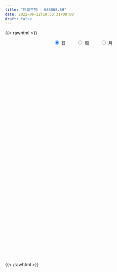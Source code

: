 ```yaml
---
title: "热景生物 - 688068.SH"
date: 2022-06-22T18:30:31+08:00
draft: false
---
```

{{< rawhtml >}}
    <div style="text-align: center">
        <label style="padding: 1rem;"><input style="margin-right: .5rem" type="radio" name="period" value="D" checked onclick="period_change(this)">日</label>
        <label style="padding: 1rem;"><input style="margin-right: .5rem" type="radio" name="period" value="W" onclick="period_change(this)">周</label>
        <label style="padding: 1rem;"><input style="margin-right: .5rem" type="radio" name="period" value="M" onclick="period_change(this)">月</label>
    </div>
    <div id="chart" style="height: 700px;"></div> 
    <script type="text/javascript">
        const D_v = [24726.05,23783.31,19456.91,28606.45,21301.52,21170.88,14209.92,14309.64,13099.91,14860.34,26662.98,60023.74,61135.84,56126.2,38655.53,24542.79,29285.33,26569.3,22869.34,33594.44,27728.23,23232.84,20417.2,19944.12,29470.41,32986.23,33284.87,31670.93,44728.5,43530.12,36631.69,25223.22,22549.21,18183.91,19507.68,17056.12,14266.44,16282.65,16486.68,12068.52,12005.74,14524.84,23217.99,19320.5,17847.96,22830.25,17911.6,12263.61,11665.28,7474.98,7811.83,12708.87,7141.87,6156.53,5199.72,6846.73,11125.78,8615.95,6398.5,15017.37,7776.96,25199.6,10967.62,7948.49,9961.58,5748.98,5325.96,7863.53,5771.82,7175.54,4682.73,7491.2,5176.08,6396.25,5007.25,4323.75,5436.41,8924.94,10308.38,5724.1,10446.74,15617.49,9753.59,8973.12,7772.76,6024.16,8103.8,7054.14,11933.54,8420.77,7863.33,8237.83,9197.72,6054.73,5583.1,5656.33,5688.35,6066.93,4467.07,7588.53,4563.69,5689.16,11335.02,5954.66,9677.9,4508.94,4417.2,5737.23,7061.84,5952.49,4544.41,3374.0,3800.44,4367.09,3328.58,3667.82,3602.88,4502.28,20905.35,6154.61,7486.22,4940.04,4791.78,4954.41,4158.84,4094.02,6229.19,5513.75,12418.14,8015.95,9410.7,6225.62,6857.95,3453.84,5413.75,5223.61,7339.71,5299.57,8828.2,32001.5,21601.62,10578.2,9579.85,16338.34,10490.88,6693.13,5642.53,15940.84,10420.74,15290.43,13338.84,6580.65,10005.88,24787.8,16366.9,15953.46,13999.86,20085.61,16660.11,7338.25,13807.43,28468.76,19370.41,14442.62,10038.73,7825.3,9627.76,5608.6,8293.49,9257.08,10380.56,4610.58,4585.74,5430.38,4801.03,6367.76,5700.42,8574.74,4612.62,4183.79,4200.55,3409.35,8436.64,4373.26,7032.61,13989.52,8711.08,13769.27,8280.13,6859.94,4078.57,6379.69,10630.8,6140.05,4661.05,5678.5,5676.92,7929.86,4930.69,28729.83,17878.57,6681.85,12965.77,7498.13,14930.82,13053.04,6537.99,12573.45,10906.53,17463.28,11642.4,35729.44,14361.76,92832.81,85643.29,47501.38,25529.68,105232.58,89801.34,59024.93,67916.52,83085.01,59628.43,63986.92,58606.37,65768.27,65772.51,47182.44,47772.2,48252.64,30960.66,47029.18,45470.04,52619.87,33368.65,51832.67,21675.04,25833.34,47075.46,47081.16,28070.68,36485.05,51317.52,77069.38,67354.52,33329.1,35373.2,25162.9,20642.03,15531.24,32399.12,22753.99,25722.4,34191.25,21829.92,18342.98,59046.1,39482.99,43921.78,40511.9,34239.52,38124.21,67234.81,58492.16,88088.06,50809.33,25908.64,37799.74,28011.7,45141.95,24970.57,26618.08,34263.81,28009.9,22898.94,18619.18,23318.71,32934.16,27716.13,27496.71,25247.35,23739.4,29916.4,42527.09,31388.0,71227.97,71958.69,67145.39,50309.65,36181.77,26751.08,15053.52,17954.18,18650.94,21907.43,19186.81,16131.57,15084.65,13395.51,16542.57,13469.76,13556.14,23527.42,21494.1,25922.21,18415.15,16201.31,25204.52,33866.63,21817.14,17792.0,14207.08,14771.04,14201.86,8452.35,12058.28,19023.89,17159.19,16345.1,18770.76,24298.57,13686.3,11940.32,9740.44,13306.38,9519.84,8696.1,17330.93,10372.09,11088.34,10162.96,11555.72,7672.22,11238.14,12459.16,42501.83,20439.33,37218.82,24919.07,18038.79,14283.62,20720.73,27613.09,21271.91,50421.79,34076.88,36641.75,22273.6,17691.29,18697.03,15010.82,20715.93,12912.96,14635.88,30288.67,15959.2,15074.26,13251.68,7970.81,16821.88,52093.8,37527.3,43010.19,33562.6,56447.55,44126.37,37255.36,16676.73,15969.35,18389.38,14742.71,12403.69,12395.3,10303.01,12116.39,24121.82,17542.47,12255.22,12856.98,30041.31,17329.0,11811.22,13866.59,15965.73,14198.64,15726.03,29659.58,39434.96,29797.46,19882.59,48771.58,46613.44,65214.19,86326.26,97602.71,87304.87,85758.06,91167.16,89873.63,88312.23,59552.54,73135.62,70536.21,39062.45,37266.1,31729.74,42805.13,34950.0,36112.41,26077.19,35548.78,29764.87,42334.83,34229.94,22619.8,63010.88,41447.48,59592.23,46287.32,53923.92,32148.97,41202.24,62041.74,78979.41,62077.46,62104.63,45254.64,40726.6,30637.5,41737.59,33993.43,61891.98,104412.27,105086.52,72633.5,66472.95,51240.47,43847.67,39567.22,39518.36,28601.7,40111.02,32902.85,29808.95,56916.84,53247.67,40913.22,27043.34,29763.61,24795.38,32732.95,24635.91,48819.78,53872.45,75263.32,67109.61,37423.7,36355.78,28790.38,30604.15,24461.31,27661.3,39343.85,38221.23,57407.25,56642.15,35234.67,33573.66,24691.12,22034.52,29103.71,20956.57,24546.95,22551.02,23662.67,14368.27,20255.17,27438.57,32561.33,38332.86,17968.2,24851.61,16499.76,14953.46,23281.72,14036.48,18000.21,25166.12,30534.27,19800.08,12919.33,40165.16,21107.27,17545.41,22541.29,19099.56,30150.63,27007.0,26606.34,31993.24]
const D_histogram = [0.0,0.0644558405,0.071335421,0.1788120676,0.3011796959,0.2521954948,0.190978104,0.0821091913,0.0190926027,-0.0355372552,0.0750257643,0.9047456295,1.3036502925,1.3173865495,1.0138700837,0.6521029281,0.5418904209,0.4809326728,0.3023365299,0.3745775748,0.4136883749,0.265029251,0.0454354298,-0.0566012845,-0.0092781124,0.1859990514,0.2782790048,0.4090206088,0.8790006775,1.5477318245,1.4287888934,0.9046414657,0.1257692808,-0.2827348523,-0.6980548391,-0.843480684,-1.0220708272,-1.1804000881,-1.474584128,-1.5696553409,-1.44010588,-1.128605072,-0.8533875528,-0.5495763468,-0.19912085,-0.1053814232,-0.1695623259,-0.3615207045,-0.5843901771,-0.6157842371,-0.7506686994,-0.9678023907,-1.0276179299,-0.9520810651,-0.8260447263,-0.7611489818,-0.8587720213,-0.9943860893,-1.0346702955,-0.7146196436,-0.5144424033,-0.9520197438,-1.1132807564,-1.1024864431,-1.0355110887,-0.8898010008,-0.762893145,-0.6207752639,-0.4981335743,-0.3591695552,-0.2566462479,-0.3151316825,-0.3329039716,-0.1588180689,0.0769791616,0.2272386136,0.2542249143,0.4221228357,0.6232673,0.6743791928,0.7452998381,0.9125644885,0.8517606488,0.7239206675,0.5412464069,0.4659244763,0.4652427068,0.5715842588,0.6685673457,0.6758575409,0.669041577,0.518199475,0.3252923722,0.1504905588,0.0411677329,0.0200044028,-0.0750264746,-0.2086507171,-0.2658103832,-0.2510196418,-0.227711078,-0.1404161546,-0.2967932953,-0.3940851943,-0.3309207048,-0.285252183,-0.1961341224,-0.1803720917,-0.0591173268,0.0033357507,0.0071444509,0.0511994227,0.099546727,0.1720737618,0.2089751107,0.2275180101,0.2490179958,0.2272807875,0.096101862,0.0050928311,-0.0278994798,-0.0476238235,-0.0655476551,-0.0244562464,0.0432301363,0.1137281451,0.155868353,0.1355504676,0.0334451982,-0.0367889705,-0.1164664954,-0.1121049852,-0.1284328769,-0.1316909364,-0.0643830014,-0.0628028178,0.0061308174,0.0121826174,0.0888808477,0.34922541,0.5347337124,0.5577317103,0.6148789516,0.7324291022,0.6981267571,0.6045911147,0.531699511,0.6096498855,0.640737663,0.7414710912,0.6689263747,0.6138588373,0.5674042202,0.5676951416,0.3592125855,0.3828968213,0.4032038115,0.2241284493,-0.0084980059,-0.175683194,-0.19632185,0.0193729578,0.089771695,-0.0171181423,-0.0737715661,-0.173019146,-0.3527172773,-0.4366846448,-0.5375776096,-0.6821319384,-0.7804640305,-0.8403386473,-0.8078753483,-0.6771917729,-0.5036545324,-0.3124829765,-0.1348841295,-0.0188291783,0.0207015424,0.0465249778,0.0189011938,0.0134277473,0.0903789259,0.1349802832,0.19367392,0.2621493216,0.3721356104,0.474722865,0.4692099164,0.3926087217,0.3415800651,0.3435759714,0.4117423006,0.4524152928,0.4529092268,0.4533267831,0.4379632922,0.4457009046,0.4499037873,0.5814716371,0.4764077688,0.414435271,0.3747557852,0.3279388652,0.1819904485,0.2236515168,0.2742715648,0.4146584202,0.52706195,0.6703537814,0.7633395548,1.1640719305,2.0748200303,3.4008212307,5.0872458016,7.1133659074,9.4858840617,9.4023467441,9.8779063081,9.4432798121,10.3801221778,10.4987911883,10.5224952959,11.4965742455,11.8652348282,10.2451672532,5.8996208033,3.5535302097,0.3866006735,-1.4723355422,-3.2453776685,-3.9133571825,-3.9079484245,-5.1374904999,-6.2167750733,-7.3812992288,-8.0529584961,-8.4846657043,-8.0539210659,-7.1627751689,-6.4659158458,-6.5361235459,-4.4309523988,-2.7632941883,-3.2621292023,-3.7763951045,-3.7880490031,-3.650929364,-3.7972287549,-3.686840097,-3.8928568763,-4.0388400429,-4.3932660669,-3.9716162415,-3.6483948405,-3.1415005372,-1.5286621206,-0.4919877844,0.6338565938,1.4341248677,1.3979857938,1.7131656767,3.3832182891,3.1964402971,2.3588840424,0.9662528877,-0.1074297402,-0.5296411998,-1.0058353921,-1.9934072475,-2.6242413193,-2.7543886321,-3.2315293682,-3.1445616716,-2.8998865705,-2.5766202547,-2.0556238443,-1.3024941406,-0.9560261654,-1.1816487033,-1.6638955694,-2.4291649238,-2.6063108008,-2.0052125243,-1.2961778505,0.1935995916,1.1330996106,2.1678978826,2.2370409102,1.6730613786,0.9562607967,0.4770997901,0.0732766447,-0.3669850932,-0.767241379,-1.2651965018,-1.5605510908,-1.9096290909,-1.8849076949,-1.4301665848,-1.3097695376,-1.0646636126,-0.3472108642,0.2631676371,0.2052218281,-0.1082263251,-0.5696074945,-1.3171201853,-0.9094790444,-0.6605591878,-0.8347343754,-0.8169787904,-0.6875660822,-0.7601436128,-0.7731835683,-0.8549507358,-0.6206481317,-0.4869247289,-0.6486953293,-0.9493409878,-1.063197928,-1.0286131471,-0.8685477134,-0.7689854768,-0.6718832405,-0.5167022994,-0.5675631032,-0.2215785925,-0.0561151156,-0.1016894262,-0.0727007576,0.1337711715,0.2240157985,0.0830076611,-0.0419419707,0.9053633777,1.1443307959,1.8776263914,2.1543449468,2.1503625159,1.8968267225,1.1429315485,0.9426040733,1.0069741366,-0.2547313842,-1.3012729785,-1.3976110186,-1.4070673188,-1.3309235263,-1.3948147382,-1.2074588017,-0.874800898,-0.5443727149,-0.1325055544,0.4501542662,0.749000187,0.9055525946,0.8867044916,0.9247262723,1.0989531601,1.8938301514,2.3941949546,3.0331046305,3.243004193,3.7514599373,3.9976638477,3.3637774833,2.7079897703,2.0871017878,1.3123009796,0.6031003778,0.1788651781,-0.0698166768,-0.2763180892,-0.3000605905,0.0594330078,0.0460084103,-0.1252503672,-0.2457745516,-0.0098090633,-0.0554224631,-0.0369667201,-0.2459947403,-0.3671923232,-0.3412717136,-0.1969178262,0.0796433086,0.4645951982,0.4450547091,0.3570674336,0.9147411805,1.5145700131,3.4588592796,5.6478188753,7.3238906099,9.3072040487,9.5531455341,11.6576691578,10.273209022,6.5347405448,3.8606087983,1.3372167037,-2.1686159476,-4.4160745502,-5.9485918747,-6.5651312121,-6.7440648916,-6.9232695786,-7.0576869145,-6.5920682225,-6.0086313062,-5.4639645461,-5.6833893277,-5.292158872,-4.6561784479,-2.8773721093,-1.8595413768,-0.1354744213,1.0202891628,0.552699405,0.302772772,-0.3765033787,0.1634312683,1.9545135875,2.7077297026,3.2134132674,3.2997336718,2.8565270743,2.4165963723,1.0205008407,0.1885178294,0.7622511361,2.2726770245,3.5825741095,4.3217233245,3.2339601303,1.9180571772,1.5371953115,1.2623594893,0.0884604795,-0.4440052765,-0.5327448503,-1.3834708509,-1.6480683013,-1.2353799146,-0.6684416084,-0.7956398527,-0.7718782154,-0.7072292208,-1.2301031308,-2.2862934983,-2.6582749857,-1.5847606526,-0.7753482417,1.078692851,0.4947880737,0.1704842254,-0.5029050709,-1.5181921206,-2.0114326469,-2.7564822704,-3.2521754906,-2.6832393537,-1.8070421766,-3.5146597158,-5.2630275318,-6.1572662053,-6.2503874547,-6.1630426806,-5.786553133,-5.2347425456,-4.5842963228,-4.0775564638,-3.3597093918,-2.9696487352,-2.5051561937,-2.0611523223,-1.3269269602,-0.3020334418,0.3191295365,0.5843910296,1.0631720355,1.3189621145,1.3049752389,1.2249554526,1.140688257,1.1825735848,1.5858173351,2.0242363391,2.0384623433,1.9065031957,2.299416163,2.5059893404,2.5377463022,2.5858619745,-0.3368118164,-2.2176367035,-3.1745982112,-3.7197371726,-3.7118752598]
const D_fast = [0.0,0.0805698006,0.1052832363,0.2574628998,0.4551254522,0.4691901248,0.45571726,0.367375645,0.3091322071,0.2456180355,0.3749374961,1.4308437686,2.1556610047,2.4987438991,2.4486949542,2.2499535307,2.2752136287,2.3344890488,2.2314770383,2.397362477,2.5398953708,2.4574935597,2.2492585959,2.1330715605,2.1780752044,2.4198521311,2.5817018357,2.8146985919,3.50442883,4.5600929331,4.7983472254,4.5003601641,3.7529302994,3.2737424533,2.6839087567,2.3276127408,1.8935048908,1.4400756079,0.777245536,0.2897604878,0.0592834787,0.0886330188,0.1505036497,0.3169207691,0.6175960533,0.6849901243,0.5784186401,0.2960800854,-0.0728869314,-0.2582270508,-0.5807786879,-1.0398629769,-1.3565829985,-1.5190664,-1.5995412428,-1.7249327437,-2.0372487886,-2.4214593789,-2.720411159,-2.5790154179,-2.5074487784,-3.1830310549,-3.6226122566,-3.8874395541,-4.0793419718,-4.1560821342,-4.2198975647,-4.2329734995,-4.2348652035,-4.1856935732,-4.1473318278,-4.2846001831,-4.3855984651,-4.2512170796,-3.9961750587,-3.7891059534,-3.698563424,-3.4251347937,-3.0681735045,-2.8484668134,-2.5912212086,-2.195815436,-2.0436791136,-1.990538928,-2.0379015868,-1.9967423983,-1.8811134911,-1.6318758745,-1.3677509511,-1.1914963708,-1.0310519403,-1.0523441736,-1.1639281834,-1.3011073571,-1.4001382498,-1.4163004791,-1.5300879752,-1.715874897,-1.8394871588,-1.8874513279,-1.9210705336,-1.8688796488,-2.0994551134,-2.2952683109,-2.3148339977,-2.3404785216,-2.3003939916,-2.3297249839,-2.2232495507,-2.1599625355,-2.1543677226,-2.0975128951,-2.024278909,-1.9087334337,-1.8195883071,-1.7441659053,-1.6604114206,-1.6253284321,-1.732481892,-1.8222177151,-1.862184896,-1.8938151956,-1.9281259409,-1.8931485939,-1.8146546771,-1.715724632,-1.6346173359,-1.6210476043,-1.7147915742,-1.7942229856,-1.9030171343,-1.9266818703,-1.9751179813,-2.0112987749,-1.9600865902,-1.9742071111,-1.9037407715,-1.8946433172,-1.795724875,-1.4480739602,-1.1288822296,-0.9664513042,-0.755584325,-0.4549268989,-0.3146975547,-0.2570854184,-0.1970521444,0.0333107015,0.2245828948,0.5106840958,0.605370973,0.7037681449,0.7991645828,0.9413792896,0.8226998799,0.942108321,1.0632162641,0.9401730142,0.7054220576,0.4943160709,0.4245969524,0.6451349997,0.7379766607,0.6268072878,0.5517109724,0.409208606,0.1413311554,-0.0518073733,-0.2870947405,-0.6021820539,-0.8956301536,-1.1655894322,-1.3350949704,-1.3737093382,-1.3260857308,-1.2130349189,-1.0691571043,-0.9578094478,-0.9131033414,-0.8756486616,-0.8985471471,-0.9006636568,-0.8011177467,-0.7227713186,-0.6156592018,-0.4816464697,-0.2786262784,-0.0573583076,0.0544312229,0.0759822086,0.1103485683,0.1982384675,0.3693403719,0.5231171873,0.636838428,0.75058768,0.8447150122,0.9638778507,1.0805566803,1.3574924393,1.3715305133,1.4131668332,1.4671762937,1.5023440899,1.4018932854,1.499467233,1.6186551722,1.8627066325,2.1068756498,2.4177559266,2.7015765888,3.393326947,4.8227800545,6.9989865625,9.9572225838,13.7616841665,18.5056733362,20.7727227047,23.7177588457,25.6439523027,29.1758252128,31.9191920204,34.573519952,38.421742463,41.7567117527,42.697935991,39.827294742,38.3695867008,35.2993073329,33.0722872317,30.4879006883,28.8415818786,27.8700035306,25.3560888302,22.7226104885,19.7127615257,17.0278626344,14.4749890001,12.892253372,11.9927054769,11.0730858385,9.3688472519,10.3662802993,11.3431149628,10.0287476482,8.5703829699,7.6117168205,6.8361041186,5.7404975389,4.9291761726,3.7499451742,2.5942519968,1.1415094562,0.5702552212,-0.018622088,-0.297102919,0.9335699675,1.8472473576,3.1315558842,4.290355375,4.6037127496,5.3471840516,7.8630412364,8.4753733186,8.2275380746,7.0764701418,5.9759300789,5.4213083193,4.6936552789,3.2077316116,1.9208372101,1.1020927392,-0.182930339,-0.8821030602,-1.3623996018,-1.6832883497,-1.6761979004,-1.2486917318,-1.1412302979,-1.6622650116,-2.56048577,-3.9330463555,-4.7617699326,-4.6619747873,-4.2769845761,-2.738807236,-1.5160323144,0.0607404283,0.6891436834,0.5434294965,0.0656941137,-0.2941919454,-0.6796959296,-1.2117039408,-1.8037705714,-2.6180248196,-3.3035171814,-4.1300024542,-4.5765079818,-4.4793085179,-4.6863538552,-4.7074138332,-4.0767638009,-3.4005933904,-3.4072337423,-3.7477384768,-4.3515215198,-5.428314257,-5.2480428772,-5.1642628175,-5.547121599,-5.7336107116,-5.7760895239,-6.0387029578,-6.2450388053,-6.5405436567,-6.4614030855,-6.449410865,-6.7733552977,-7.3113362031,-7.6909926253,-7.9135611313,-7.9706326259,-8.0633167584,-8.1341853323,-8.1081799661,-8.3009315457,-8.010341683,-7.8589069851,-7.9299036522,-7.9190901731,-7.679175451,-7.5329268744,-7.6531830965,-7.788618221,-6.6149720282,-6.089921911,-4.8872197177,-4.0719149256,-3.5383067275,-3.3176358403,-3.7857981271,-3.750474584,-3.4343609866,-4.7597493534,-6.1316091924,-6.5773499871,-6.938573117,-7.195160206,-7.6077551025,-7.7222638664,-7.6083061872,-7.4139711828,-7.0352304109,-6.3400320237,-5.8539360563,-5.4709954999,-5.26816748,-4.9989641313,-4.5499989534,-3.2816644243,-2.1827508824,-0.785565049,0.2350855619,1.6814062905,2.9270261628,3.1340841692,3.1552938988,3.0561813633,2.6094558,2.0510302926,1.6715113874,1.4053753633,1.1297944286,1.0310367797,1.4053886299,1.403466135,1.2008947657,1.0189269434,1.2524401659,1.1929711503,1.2021852133,0.931658508,0.7186628443,0.6592655255,0.7543899563,1.0508619183,1.5519626074,1.6436857957,1.6449653785,2.4313244206,3.4097957565,6.2187998429,9.8197141574,13.3267585445,17.6368729954,20.2711008644,25.2900417776,26.4738838972,24.3691005563,22.6601210093,20.4710330906,16.4230464524,13.0715692122,10.0519039191,7.7940817786,5.9291318762,4.0191097946,2.1202707301,0.9378723664,0.0191514562,-0.8021729202,-2.4424450337,-3.374254296,-3.902318484,-2.8428551727,-2.2899097844,-0.5997114342,0.8111244406,0.481709534,0.307476094,-0.4659259013,0.1148665627,2.3945772788,3.8247258196,5.1337627012,6.0450165235,6.3159416946,6.4801600857,5.3391897643,4.5543362104,5.318632301,7.3972274456,9.602768058,11.4223481041,11.1430749425,10.3066862837,10.3101232459,10.350877296,9.199093406,8.5556263309,8.3337005446,7.1371068312,6.4604923055,6.5643357135,6.9641636176,6.6380554101,6.4688474936,6.356689183,5.5262894903,3.8985257482,2.8619755144,3.5392996844,4.1548750348,6.2785893403,5.8183815815,5.5366987894,4.7375832254,3.3427481456,2.3466494575,0.9124792665,-0.3962578264,-0.498131528,-0.0736948949,-2.6599773631,-5.724102062,-8.1576572869,-9.8133754,-11.266791296,-12.3369400317,-13.0938150807,-13.5894429386,-14.1020921956,-14.2241724716,-14.5765239987,-14.7383205057,-14.8096047148,-14.4071110927,-13.4577259347,-12.7567805724,-12.3454213219,-11.6008473072,-11.0153166995,-10.7030597653,-10.4768406885,-10.2759358199,-9.9384070958,-9.1387090118,-8.194230923,-7.670389333,-7.3257226817,-6.3579556736,-5.5248851611,-4.8586916238,-4.1641104578,-7.1709872029,-9.6062212658,-11.3568323263,-12.8319055809,-13.7520124831]
const D_slow = [0.0,0.0161139601,0.0339478154,0.0786508323,0.1539457562,0.2169946299,0.2647391559,0.2852664538,0.2900396044,0.2811552906,0.2999117317,0.5260981391,0.8520107122,1.1813573496,1.4348248705,1.5978506026,1.7333232078,1.853556376,1.9291405085,2.0227849022,2.1262069959,2.1924643086,2.2038231661,2.189672845,2.1873533169,2.2338530797,2.3034228309,2.4056779831,2.6254281525,3.0123611086,3.369558332,3.5957186984,3.6271610186,3.5564773055,3.3819635958,3.1710934248,2.915575718,2.620475696,2.251829664,1.8594158287,1.4993893587,1.2172380907,1.0038912025,0.8664971158,0.8167169033,0.7903715475,0.747980966,0.6576007899,0.5115032456,0.3575571864,0.1698900115,-0.0720605862,-0.3289650686,-0.5669853349,-0.7734965165,-0.9637837619,-1.1784767673,-1.4270732896,-1.6857408635,-1.8643957744,-1.9930063752,-2.2310113111,-2.5093315002,-2.784953111,-3.0438308832,-3.2662811334,-3.4570044196,-3.6121982356,-3.7367316292,-3.826524018,-3.8906855799,-3.9694685006,-4.0526944935,-4.0923990107,-4.0731542203,-4.0163445669,-3.9527883383,-3.8472576294,-3.6914408044,-3.5228460062,-3.3365210467,-3.1083799246,-2.8954397624,-2.7144595955,-2.5791479938,-2.4626668747,-2.346356198,-2.2034601333,-2.0363182968,-1.8673539116,-1.7000935174,-1.5705436486,-1.4892205556,-1.4515979159,-1.4413059826,-1.4363048819,-1.4550615006,-1.5072241799,-1.5736767757,-1.6364316861,-1.6933594556,-1.7284634943,-1.8026618181,-1.9011831167,-1.9839132929,-2.0552263386,-2.1042598692,-2.1493528922,-2.1641322239,-2.1632982862,-2.1615121735,-2.1487123178,-2.123825636,-2.0808071956,-2.0285634179,-1.9716839154,-1.9094294164,-1.8526092196,-1.8285837541,-1.8273105463,-1.8342854162,-1.8461913721,-1.8625782859,-1.8686923475,-1.8578848134,-1.8294527771,-1.7904856889,-1.756598072,-1.7482367724,-1.757434015,-1.7865506389,-1.8145768852,-1.8466851044,-1.8796078385,-1.8957035888,-1.9114042933,-1.9098715889,-1.9068259346,-1.8846057227,-1.7972993702,-1.6636159421,-1.5241830145,-1.3704632766,-1.1873560011,-1.0128243118,-0.8616765331,-0.7287516554,-0.576339184,-0.4161547682,-0.2307869954,-0.0635554018,0.0899093076,0.2317603626,0.373684148,0.4634872944,0.5592114997,0.6600124526,0.7160445649,0.7139200634,0.6699992649,0.6209188024,0.6257620419,0.6482049656,0.6439254301,0.6254825385,0.582227752,0.4940484327,0.3848772715,0.2504828691,0.0799498845,-0.1151661231,-0.3252507849,-0.527219622,-0.6965175653,-0.8224311984,-0.9005519425,-0.9342729748,-0.9389802694,-0.9338048838,-0.9221736394,-0.9174483409,-0.9140914041,-0.8914966726,-0.8577516018,-0.8093331218,-0.7437957914,-0.6507618888,-0.5320811725,-0.4147786934,-0.316626513,-0.2312314968,-0.1453375039,-0.0424019287,0.0707018945,0.1839292012,0.2972608969,0.40675172,0.5181769461,0.630652893,0.7760208022,0.8951227444,0.9987315622,1.0924205085,1.1744052248,1.2199028369,1.2758157161,1.3443836073,1.4480482124,1.5798136999,1.7474021452,1.9382370339,2.2292550165,2.7479600241,3.5981653318,4.8699767822,6.6483182591,9.0197892745,11.3703759605,13.8398525376,16.2006724906,18.795703035,21.4204008321,24.0510246561,26.9251682175,29.8914769245,32.4527687378,33.9276739387,34.8160564911,34.9127066594,34.5446227739,33.7332783568,32.7549390612,31.777951955,30.4935793301,28.9393855617,27.0940607545,25.0808211305,22.9596547044,20.946174438,19.1554806457,17.5390016843,15.9049707978,14.7972326981,14.106409151,13.2908768505,12.3467780743,11.3997658236,10.4870334826,9.5377262939,8.6160162696,7.6428020505,6.6330920398,5.5347755231,4.5418714627,3.6297727526,2.8443976182,2.4622320881,2.339235142,2.4976992904,2.8562305074,3.2057269558,3.634018375,4.4798229473,5.2789330215,5.8686540321,6.1102172541,6.083359819,5.9509495191,5.699490671,5.2011388592,4.5450785293,3.8564813713,3.0485990293,2.2624586114,1.5374869687,0.8933319051,0.379425944,0.0538024088,-0.1852041325,-0.4806163083,-0.8965902007,-1.5038814316,-2.1554591318,-2.6567622629,-2.9808067256,-2.9324068276,-2.649131925,-2.1071574543,-1.5478972268,-1.1296318821,-0.890566683,-0.7712917355,-0.7529725743,-0.8447188476,-1.0365291924,-1.3528283178,-1.7429660905,-2.2203733632,-2.691600287,-3.0491419332,-3.3765843176,-3.6427502207,-3.7295529367,-3.6637610275,-3.6124555704,-3.6395121517,-3.7819140253,-4.1111940717,-4.3385638328,-4.5037036297,-4.7123872236,-4.9166319212,-5.0885234417,-5.2785593449,-5.471855237,-5.685592921,-5.8407549539,-5.9624861361,-6.1246599684,-6.3619952154,-6.6277946974,-6.8849479841,-7.1020849125,-7.2943312817,-7.4623020918,-7.5914776667,-7.7333684425,-7.7887630906,-7.8027918695,-7.828214226,-7.8463894154,-7.8129466226,-7.7569426729,-7.7361907577,-7.7466762503,-7.5203354059,-7.2342527069,-6.7648461091,-6.2262598724,-5.6886692434,-5.2144625628,-4.9287296756,-4.6930786573,-4.4413351232,-4.5050179692,-4.8303362138,-5.1797389685,-5.5315057982,-5.8642366797,-6.2129403643,-6.5148050647,-6.7335052892,-6.8695984679,-6.9027248565,-6.79018629,-6.6029362432,-6.3765480946,-6.1548719716,-5.9236904036,-5.6489521135,-5.1754945757,-4.5769458371,-3.8186696794,-3.0079186312,-2.0700536468,-1.0706376849,-0.2296933141,0.4473041285,0.9690795754,1.2971548204,1.4479299148,1.4926462093,1.4751920401,1.4061125178,1.3310973702,1.3459556221,1.3574577247,1.3261451329,1.264701495,1.2622492292,1.2483936134,1.2391519334,1.1776532483,1.0858551675,1.0005372391,0.9513077826,0.9712186097,1.0873674093,1.1986310865,1.2878979449,1.5165832401,1.8952257433,2.7599405633,4.1718952821,6.0028679346,8.3296689467,10.7179553303,13.6323726197,16.2006748752,17.8343600114,18.799512211,19.1338163869,18.5916624,17.4876437625,16.0004957938,14.3592129908,12.6731967679,10.9423793732,9.1779576446,7.529940589,6.0277827624,4.6617916259,3.240944294,1.917904576,0.753859964,0.0345169366,-0.4303684076,-0.4642370129,-0.2091647222,-0.0709898709,0.004703322,-0.0894225226,-0.0485647056,0.4400636913,1.116996117,1.9203494338,2.7452828518,3.4594146203,4.0635637134,4.3186889236,4.3658183809,4.5563811649,5.1245504211,6.0201939485,7.1006247796,7.9091148122,8.3886291065,8.7729279343,9.0885178067,9.1106329265,8.9996316074,8.8664453948,8.5205776821,8.1085606068,7.7997156281,7.632605226,7.4336952629,7.240725709,7.0639184038,6.7563926211,6.1848192465,5.5202505001,5.124060337,4.9302232765,5.1998964893,5.3235935077,5.3662145641,5.2404882963,4.8609402662,4.3580821045,3.6689615369,2.8559176642,2.1851078258,1.7333472816,0.8546823527,-0.4610745303,-2.0003910816,-3.5629879453,-5.1037486154,-6.5503868987,-7.8590725351,-9.0051466158,-10.0245357318,-10.8644630797,-11.6068752635,-12.2331643119,-12.7484523925,-13.0801841325,-13.155692493,-13.0759101089,-12.9298123515,-12.6640193426,-12.334278814,-12.0080350043,-11.7017961411,-11.4166240769,-11.1209806806,-10.7245263469,-10.2184672621,-9.7088516763,-9.2322258774,-8.6573718366,-8.0308745015,-7.396437926,-6.7499724323,-6.8341753864,-7.3885845623,-8.1822341151,-9.1121684083,-10.0401372232]
const D_data = [['2020-05-29', 54.0, 57.4, 53.22, 57.65],['2020-06-01', 58.6, 58.41, 56.8, 59.25],['2020-06-02', 58.01, 57.94, 56.57, 58.6],['2020-06-03', 58.0, 59.62, 57.67, 61.38],['2020-06-04', 59.57, 60.64, 58.4, 60.98],['2020-06-05', 60.25, 58.94, 58.7, 62.65],['2020-06-08', 58.64, 58.7, 57.8, 59.6],['2020-06-09', 58.11, 57.79, 56.66, 59.25],['2020-06-10', 57.44, 57.98, 56.68, 59.08],['2020-06-11', 57.94, 57.8, 56.18, 58.1],['2020-06-12', 56.8, 60.08, 56.4, 60.67],['2020-06-15', 70.05, 72.1, 66.0, 72.1],['2020-06-16', 71.0, 71.02, 66.79, 76.99],['2020-06-17', 72.8, 68.51, 68.08, 77.3],['2020-06-18', 68.0, 64.87, 63.32, 68.0],['2020-06-19', 63.4, 63.22, 62.68, 64.82],['2020-06-22', 63.7, 65.81, 63.68, 66.23],['2020-06-23', 64.91, 66.63, 64.15, 67.48],['2020-06-24', 65.73, 65.09, 63.88, 65.99],['2020-06-29', 66.11, 68.5, 66.02, 70.56],['2020-06-30', 67.69, 69.0, 66.89, 71.55],['2020-07-01', 68.58, 66.93, 65.56, 69.93],['2020-07-02', 66.93, 65.48, 65.22, 67.77],['2020-07-03', 66.0, 66.39, 64.2, 67.1],['2020-07-06', 67.7, 68.4, 64.51, 70.18],['2020-07-07', 68.17, 71.3, 67.3, 71.6],['2020-07-08', 71.77, 71.3, 70.33, 74.3],['2020-07-09', 71.0, 73.0, 69.91, 73.99],['2020-07-10', 74.45, 79.76, 73.99, 83.5],['2020-07-13', 82.6, 86.72, 80.0, 88.88],['2020-07-14', 85.5, 79.99, 77.06, 86.58],['2020-07-15', 79.18, 74.6, 74.0, 81.88],['2020-07-16', 74.49, 68.8, 67.5, 75.0],['2020-07-17', 68.5, 70.67, 67.15, 71.68],['2020-07-20', 71.0, 68.45, 66.02, 72.49],['2020-07-21', 67.99, 70.16, 67.56, 70.75],['2020-07-22', 69.9, 68.55, 68.2, 70.58],['2020-07-23', 67.99, 67.4, 64.5, 68.99],['2020-07-24', 66.0, 63.75, 63.68, 69.71],['2020-07-27', 64.3, 64.26, 63.0, 66.48],['2020-07-28', 64.26, 66.2, 63.25, 66.57],['2020-07-29', 65.42, 68.84, 65.42, 69.26],['2020-07-30', 68.89, 69.34, 67.98, 73.84],['2020-07-31', 68.6, 70.84, 68.3, 71.8],['2020-08-03', 71.14, 73.02, 70.0, 74.23],['2020-08-04', 73.42, 71.0, 70.4, 76.1],['2020-08-05', 69.33, 69.1, 65.75, 70.0],['2020-08-06', 69.3, 66.69, 66.52, 69.69],['2020-08-07', 66.35, 64.88, 63.42, 67.46],['2020-08-10', 64.83, 66.17, 63.5, 66.5],['2020-08-11', 66.17, 63.91, 63.52, 67.18],['2020-08-12', 63.69, 61.24, 59.35, 64.34],['2020-08-13', 62.18, 61.63, 60.9, 62.18],['2020-08-14', 61.96, 62.51, 61.03, 62.78],['2020-08-17', 62.66, 62.88, 61.72, 63.36],['2020-08-18', 63.07, 61.87, 61.66, 63.84],['2020-08-19', 61.87, 58.94, 58.58, 62.26],['2020-08-20', 59.35, 56.9, 56.7, 59.36],['2020-08-21', 56.84, 56.58, 55.73, 57.63],['2020-08-24', 56.62, 60.9, 54.03, 61.05],['2020-08-25', 60.2, 60.04, 59.31, 61.69],['2020-08-26', 56.0, 50.51, 50.2, 56.0],['2020-08-27', 50.8, 51.18, 49.73, 51.97],['2020-08-28', 51.51, 51.66, 50.12, 51.98],['2020-08-31', 51.2, 51.3, 50.0, 52.88],['2020-09-01', 51.61, 51.64, 50.32, 52.21],['2020-09-02', 52.21, 51.0, 50.7, 52.21],['2020-09-03', 51.51, 50.86, 49.77, 51.51],['2020-09-04', 50.36, 50.36, 49.32, 50.79],['2020-09-07', 50.69, 50.39, 49.94, 51.7],['2020-09-08', 51.39, 49.79, 49.2, 51.39],['2020-09-09', 49.85, 47.1, 47.1, 49.95],['2020-09-10', 47.12, 46.57, 46.04, 48.4],['2020-09-11', 46.43, 48.62, 45.8, 48.62],['2020-09-14', 48.99, 49.89, 48.51, 50.49],['2020-09-15', 50.01, 49.41, 48.5, 50.29],['2020-09-16', 49.2, 47.97, 47.74, 49.45],['2020-09-17', 47.98, 49.98, 47.69, 50.56],['2020-09-18', 49.91, 51.28, 49.75, 52.44],['2020-09-21', 51.1, 50.09, 49.55, 51.1],['2020-09-22', 49.5, 50.75, 49.31, 52.38],['2020-09-23', 50.75, 52.81, 49.9, 54.37],['2020-09-24', 52.04, 50.52, 50.2, 52.06],['2020-09-25', 51.15, 49.4, 49.3, 51.98],['2020-09-28', 50.2, 48.0, 48.0, 50.4],['2020-09-29', 48.24, 48.69, 48.24, 49.41],['2020-09-30', 48.69, 49.45, 48.68, 50.38],['2020-10-09', 50.12, 51.17, 50.0, 51.93],['2020-10-12', 50.31, 51.8, 50.0, 51.8],['2020-10-13', 51.67, 51.22, 51.01, 52.31],['2020-10-14', 51.3, 51.33, 50.9, 52.0],['2020-10-15', 51.38, 49.34, 49.16, 51.38],['2020-10-16', 49.69, 48.0, 47.86, 49.69],['2020-10-19', 48.02, 47.21, 46.86, 48.43],['2020-10-20', 48.0, 47.13, 46.27, 48.0],['2020-10-21', 47.39, 47.7, 46.83, 48.31],['2020-10-22', 47.66, 46.23, 46.1, 47.66],['2020-10-23', 46.41, 44.8, 44.68, 46.42],['2020-10-26', 45.2, 44.83, 44.46, 45.2],['2020-10-27', 44.45, 45.18, 44.2, 45.28],['2020-10-28', 45.0, 44.96, 44.32, 45.43],['2020-10-29', 44.88, 45.67, 44.14, 45.9],['2020-10-30', 44.99, 42.0, 41.8, 45.21],['2020-11-02', 41.68, 41.51, 40.8, 42.48],['2020-11-03', 42.13, 42.86, 41.65, 43.87],['2020-11-04', 42.91, 42.4, 42.02, 43.15],['2020-11-05', 43.49, 42.82, 42.33, 43.49],['2020-11-06', 42.82, 41.73, 41.31, 42.9],['2020-11-09', 41.69, 43.02, 41.69, 43.39],['2020-11-10', 42.66, 42.45, 42.33, 43.73],['2020-11-11', 42.45, 41.59, 41.38, 42.45],['2020-11-12', 41.85, 41.94, 41.61, 42.19],['2020-11-13', 41.9, 42.0, 41.5, 42.11],['2020-11-16', 42.05, 42.44, 42.05, 42.72],['2020-11-17', 42.41, 42.15, 41.5, 42.41],['2020-11-18', 42.0, 41.96, 41.76, 42.23],['2020-11-19', 41.85, 42.02, 41.57, 42.3],['2020-11-20', 42.26, 41.4, 41.19, 42.37],['2020-11-23', 41.65, 39.48, 39.2, 41.75],['2020-11-24', 39.48, 39.16, 39.03, 39.56],['2020-11-25', 39.26, 39.28, 38.66, 39.79],['2020-11-26', 39.1, 39.01, 38.87, 39.67],['2020-11-27', 38.81, 38.62, 38.36, 39.27],['2020-11-30', 38.81, 39.12, 38.33, 39.47],['2020-12-01', 39.24, 39.49, 38.89, 39.6],['2020-12-02', 39.49, 39.7, 39.3, 39.85],['2020-12-03', 39.7, 39.5, 39.31, 39.98],['2020-12-04', 39.3, 38.64, 38.6, 39.7],['2020-12-07', 38.7, 37.1, 36.97, 38.71],['2020-12-08', 37.1, 36.78, 36.54, 37.44],['2020-12-09', 36.88, 35.94, 35.6, 36.96],['2020-12-10', 35.98, 36.44, 35.61, 37.0],['2020-12-11', 36.51, 35.79, 35.05, 36.51],['2020-12-14', 35.57, 35.53, 34.97, 36.05],['2020-12-15', 35.22, 36.24, 35.22, 36.8],['2020-12-16', 36.3, 35.28, 35.0, 36.36],['2020-12-17', 35.3, 36.02, 34.72, 36.09],['2020-12-18', 35.67, 35.17, 35.16, 36.02],['2020-12-21', 35.1, 36.05, 34.89, 36.25],['2020-12-22', 36.19, 39.18, 35.9, 39.5],['2020-12-23', 38.63, 39.56, 37.8, 40.72],['2020-12-24', 40.21, 38.3, 38.01, 40.28],['2020-12-25', 38.63, 39.21, 38.11, 39.85],['2020-12-28', 39.0, 40.8, 38.61, 41.72],['2020-12-29', 40.2, 39.54, 39.5, 40.89],['2020-12-30', 39.0, 38.84, 38.6, 39.7],['2020-12-31', 39.0, 38.99, 38.4, 39.5],['2021-01-04', 38.94, 41.26, 38.32, 42.0],['2021-01-05', 41.76, 41.4, 40.23, 42.5],['2021-01-06', 41.78, 43.14, 40.53, 43.29],['2021-01-07', 43.48, 41.59, 40.57, 43.48],['2021-01-08', 41.31, 41.98, 41.31, 42.58],['2021-01-11', 42.49, 42.31, 41.99, 43.65],['2021-01-12', 47.3, 43.27, 42.0, 47.3],['2021-01-13', 43.04, 40.52, 40.09, 43.47],['2021-01-14', 40.98, 43.3, 40.0, 43.38],['2021-01-15', 42.83, 43.78, 42.7, 44.73],['2021-01-18', 43.3, 41.2, 40.68, 43.3],['2021-01-19', 40.88, 39.6, 39.5, 41.06],['2021-01-20', 39.8, 39.36, 39.18, 40.45],['2021-01-21', 40.56, 40.63, 40.18, 41.47],['2021-01-22', 40.06, 44.14, 39.89, 44.98],['2021-01-25', 43.9, 43.23, 42.99, 44.7],['2021-01-26', 43.11, 41.03, 40.74, 43.38],['2021-01-27', 41.9, 41.27, 41.03, 42.8],['2021-01-28', 41.0, 40.3, 40.13, 41.24],['2021-01-29', 40.7, 38.4, 37.72, 41.02],['2021-02-01', 38.11, 38.63, 38.11, 38.85],['2021-02-02', 38.37, 37.57, 37.1, 38.93],['2021-02-03', 37.57, 35.89, 35.81, 37.58],['2021-02-04', 35.96, 35.22, 34.3, 35.98],['2021-02-05', 35.22, 34.59, 34.58, 35.9],['2021-02-08', 34.95, 34.95, 34.3, 35.29],['2021-02-09', 34.68, 35.94, 34.68, 36.45],['2021-02-10', 35.03, 36.72, 35.03, 36.84],['2021-02-18', 36.8, 37.48, 36.73, 37.65],['2021-02-19', 37.73, 38.0, 36.9, 38.19],['2021-02-22', 37.9, 37.83, 37.71, 38.67],['2021-02-23', 37.6, 37.16, 36.91, 37.92],['2021-02-24', 37.01, 37.06, 36.7, 37.62],['2021-02-25', 37.06, 36.28, 36.25, 37.12],['2021-02-26', 36.01, 36.35, 35.75, 36.91],['2021-03-01', 37.51, 37.49, 36.76, 38.41],['2021-03-02', 37.71, 37.38, 37.25, 37.79],['2021-03-03', 37.13, 37.85, 37.13, 38.16],['2021-03-04', 38.0, 38.39, 37.86, 39.69],['2021-03-05', 38.12, 39.55, 38.0, 39.65],['2021-03-08', 39.98, 40.29, 39.98, 41.46],['2021-03-09', 41.39, 39.51, 39.0, 41.45],['2021-03-10', 39.95, 38.69, 38.36, 40.0],['2021-03-11', 38.66, 38.92, 38.08, 39.08],['2021-03-12', 38.82, 39.7, 38.82, 40.27],['2021-03-15', 40.01, 41.01, 39.75, 41.73],['2021-03-16', 41.6, 41.31, 40.7, 41.85],['2021-03-17', 41.88, 41.3, 40.89, 41.88],['2021-03-18', 41.34, 41.7, 41.03, 42.23],['2021-03-19', 41.63, 41.87, 41.35, 42.07],['2021-03-22', 41.99, 42.56, 41.59, 43.19],['2021-03-23', 42.65, 42.99, 42.34, 43.5],['2021-03-24', 42.99, 45.47, 42.78, 47.0],['2021-03-25', 46.1, 43.12, 43.11, 46.33],['2021-03-26', 43.02, 43.7, 42.67, 44.18],['2021-03-29', 43.92, 44.17, 43.73, 45.42],['2021-03-30', 43.81, 44.29, 43.22, 44.48],['2021-03-31', 44.72, 42.9, 42.45, 45.8],['2021-04-01', 43.76, 45.31, 43.02, 45.42],['2021-04-02', 45.34, 46.06, 44.57, 46.28],['2021-04-06', 46.32, 48.18, 46.15, 48.18],['2021-04-07', 48.18, 49.11, 47.31, 49.25],['2021-04-08', 49.97, 50.91, 48.77, 51.12],['2021-04-09', 51.02, 51.76, 50.5, 51.97],['2021-04-12', 52.5, 58.03, 52.09, 59.18],['2021-04-13', 69.64, 69.64, 69.64, 69.64],['2021-04-14', 83.56, 83.57, 76.88, 83.57],['2021-04-15', 85.3, 100.28, 85.3, 100.28],['2021-04-16', 105.0, 120.34, 102.13, 120.34],['2021-04-19', 133.0, 144.41, 132.0, 144.41],['2021-04-20', 166.0, 128.88, 127.01, 168.75],['2021-04-21', 132.3, 146.5, 125.3, 154.44],['2021-04-22', 142.13, 145.11, 135.03, 150.0],['2021-04-23', 147.0, 174.13, 147.0, 174.13],['2021-04-26', 173.9, 178.0, 168.0, 208.1],['2021-04-27', 183.0, 188.89, 173.6, 194.0],['2021-04-28', 190.0, 216.0, 185.1, 220.88],['2021-04-30', 200.9, 225.5, 200.01, 238.88],['2021-05-06', 227.2, 210.51, 188.22, 235.48],['2021-05-07', 211.5, 171.38, 171.0, 214.0],['2021-05-10', 178.0, 186.99, 173.5, 187.76],['2021-05-11', 183.0, 168.3, 162.36, 184.77],['2021-05-12', 165.0, 175.58, 160.11, 181.58],['2021-05-13', 169.44, 169.78, 167.11, 175.9],['2021-05-14', 176.0, 178.88, 176.0, 188.5],['2021-05-17', 180.0, 186.99, 179.0, 195.98],['2021-05-18', 188.0, 169.0, 163.04, 188.87],['2021-05-19', 167.99, 164.3, 161.01, 168.87],['2021-05-20', 161.0, 155.68, 149.49, 161.0],['2021-05-21', 153.0, 154.4, 152.0, 158.99],['2021-05-24', 156.6, 151.2, 146.8, 156.6],['2021-05-25', 152.0, 158.5, 151.51, 163.63],['2021-05-26', 162.0, 164.61, 153.5, 168.19],['2021-05-27', 163.12, 163.63, 161.04, 167.79],['2021-05-28', 163.63, 152.88, 152.66, 165.07],['2021-05-31', 158.0, 183.46, 157.47, 183.46],['2021-06-01', 199.07, 187.39, 181.22, 204.97],['2021-06-02', 184.9, 162.94, 159.0, 184.9],['2021-06-03', 156.5, 159.0, 152.68, 161.98],['2021-06-04', 159.03, 162.53, 154.0, 172.9],['2021-06-07', 168.71, 163.31, 161.01, 171.88],['2021-06-08', 162.58, 158.17, 156.0, 166.0],['2021-06-09', 159.28, 159.58, 156.02, 160.7],['2021-06-10', 158.88, 153.47, 149.01, 161.0],['2021-06-11', 152.02, 151.1, 148.48, 154.88],['2021-06-15', 150.5, 144.61, 143.0, 154.88],['2021-06-16', 143.65, 151.88, 141.98, 156.99],['2021-06-17', 149.0, 150.19, 147.61, 153.6],['2021-06-18', 150.0, 152.48, 149.5, 156.5],['2021-06-21', 151.07, 170.6, 151.07, 179.73],['2021-06-22', 171.63, 170.1, 160.2, 174.0],['2021-06-23', 171.99, 177.49, 171.21, 182.66],['2021-06-24', 174.43, 179.85, 170.1, 188.47],['2021-06-25', 172.55, 173.01, 172.51, 184.0],['2021-06-28', 172.01, 179.91, 172.01, 184.96],['2021-06-29', 180.0, 204.91, 177.33, 211.5],['2021-06-30', 196.0, 189.0, 184.0, 196.71],['2021-07-01', 188.0, 181.09, 175.6, 201.0],['2021-07-02', 175.0, 170.27, 168.0, 176.0],['2021-07-05', 170.5, 168.79, 165.15, 172.5],['2021-07-06', 170.88, 173.5, 167.1, 179.68],['2021-07-07', 174.0, 170.6, 167.2, 174.2],['2021-07-08', 169.93, 159.79, 157.01, 171.33],['2021-07-09', 157.97, 158.71, 156.07, 163.51],['2021-07-12', 161.8, 161.36, 157.1, 163.89],['2021-07-13', 160.09, 153.45, 152.0, 161.05],['2021-07-14', 153.51, 157.28, 153.51, 161.6],['2021-07-15', 156.0, 158.0, 152.0, 159.75],['2021-07-16', 159.69, 158.5, 156.6, 162.5],['2021-07-19', 159.9, 161.5, 157.08, 162.33],['2021-07-20', 165.3, 166.55, 165.3, 175.0],['2021-07-21', 164.1, 163.52, 161.0, 165.61],['2021-07-22', 163.55, 155.77, 154.22, 163.59],['2021-07-23', 155.08, 149.39, 147.06, 157.6],['2021-07-26', 151.0, 140.64, 138.39, 151.31],['2021-07-27', 139.83, 143.17, 135.0, 146.88],['2021-07-28', 141.28, 151.88, 134.0, 159.68],['2021-07-29', 150.1, 155.06, 150.1, 156.65],['2021-07-30', 158.99, 169.95, 152.3, 170.0],['2021-08-02', 185.0, 169.78, 168.11, 191.98],['2021-08-03', 165.0, 177.32, 164.01, 181.6],['2021-08-04', 175.0, 169.72, 164.47, 175.32],['2021-08-05', 168.4, 161.82, 161.38, 174.79],['2021-08-06', 164.0, 157.34, 154.48, 164.89],['2021-08-09', 157.36, 157.53, 153.6, 160.7],['2021-08-10', 157.47, 156.19, 154.0, 159.0],['2021-08-11', 157.98, 153.21, 152.0, 157.98],['2021-08-12', 150.0, 150.84, 145.5, 152.5],['2021-08-13', 149.92, 146.19, 145.58, 151.6],['2021-08-16', 147.0, 145.22, 143.2, 148.55],['2021-08-17', 144.69, 141.12, 140.51, 145.99],['2021-08-18', 143.23, 143.05, 141.68, 145.8],['2021-08-19', 142.92, 148.0, 142.11, 148.56],['2021-08-20', 148.0, 143.81, 142.5, 148.0],['2021-08-23', 143.0, 144.91, 141.22, 146.64],['2021-08-24', 145.8, 152.35, 144.1, 152.66],['2021-08-25', 153.0, 154.05, 152.65, 159.76],['2021-08-26', 157.0, 146.84, 146.0, 157.0],['2021-08-27', 145.01, 142.15, 141.77, 147.6],['2021-08-30', 142.63, 137.39, 137.0, 143.48],['2021-08-31', 136.72, 129.2, 127.79, 137.78],['2021-09-01', 129.42, 141.26, 127.48, 147.17],['2021-09-02', 140.09, 139.79, 139.01, 146.74],['2021-09-03', 139.0, 133.43, 133.35, 139.0],['2021-09-06', 134.8, 134.06, 130.84, 136.0],['2021-09-07', 134.11, 134.54, 133.56, 137.86],['2021-09-08', 134.0, 130.84, 130.1, 134.01],['2021-09-09', 131.32, 129.97, 129.78, 132.0],['2021-09-10', 129.3, 127.4, 127.29, 131.03],['2021-09-13', 130.0, 130.36, 130.0, 135.47],['2021-09-14', 130.39, 128.81, 127.5, 131.85],['2021-09-15', 128.28, 123.71, 123.4, 128.79],['2021-09-16', 123.6, 119.18, 118.18, 126.0],['2021-09-17', 120.3, 118.66, 112.36, 120.82],['2021-09-22', 116.49, 118.5, 115.37, 122.0],['2021-09-23', 118.01, 118.84, 117.9, 120.88],['2021-09-24', 120.0, 117.1, 117.0, 121.46],['2021-09-27', 116.0, 115.97, 113.5, 119.29],['2021-09-28', 115.98, 115.83, 113.18, 117.5],['2021-09-29', 116.0, 112.0, 112.0, 116.28],['2021-09-30', 114.0, 116.35, 113.27, 121.0],['2021-10-08', 115.68, 114.25, 113.45, 117.5],['2021-10-11', 114.25, 110.75, 110.48, 114.25],['2021-10-12', 110.86, 110.45, 109.33, 113.71],['2021-10-13', 110.16, 112.22, 107.36, 112.29],['2021-10-14', 112.22, 110.6, 109.2, 112.26],['2021-10-15', 109.31, 106.58, 106.1, 110.04],['2021-10-18', 105.77, 104.97, 103.15, 106.85],['2021-10-19', 105.11, 119.9, 104.7, 125.49],['2021-10-20', 119.0, 114.01, 113.65, 119.0],['2021-10-21', 114.01, 123.06, 112.12, 123.73],['2021-10-22', 125.01, 120.77, 119.01, 125.88],['2021-10-25', 123.42, 118.87, 116.08, 125.0],['2021-10-26', 116.54, 115.89, 115.31, 118.65],['2021-10-27', 115.89, 107.38, 106.15, 116.75],['2021-10-28', 108.0, 111.88, 107.73, 117.49],['2021-10-29', 111.08, 114.96, 106.71, 114.98],['2021-11-01', 93.0, 94.75, 93.0, 99.55],['2021-11-02', 93.01, 89.89, 89.73, 93.96],['2021-11-03', 91.0, 96.9, 91.0, 98.0],['2021-11-04', 95.11, 95.81, 94.61, 97.89],['2021-11-05', 96.55, 95.15, 94.99, 98.5],['2021-11-08', 93.99, 91.47, 90.5, 94.94],['2021-11-09', 92.22, 93.0, 91.05, 94.08],['2021-11-10', 93.26, 94.45, 90.71, 95.5],['2021-11-11', 94.5, 94.68, 93.6, 95.25],['2021-11-12', 94.6, 96.46, 94.6, 96.68],['2021-11-15', 97.4, 100.45, 97.0, 105.0],['2021-11-16', 100.86, 98.81, 98.08, 101.48],['2021-11-17', 98.8, 98.0, 96.6, 99.7],['2021-11-18', 98.27, 96.0, 95.85, 99.88],['2021-11-19', 96.72, 96.63, 95.1, 97.2],['2021-11-22', 97.4, 98.9, 96.98, 99.56],['2021-11-23', 99.5, 109.74, 97.21, 113.99],['2021-11-24', 108.27, 110.59, 107.5, 113.33],['2021-11-25', 113.15, 117.0, 110.06, 119.98],['2021-11-26', 116.8, 115.96, 112.3, 118.78],['2021-11-29', 129.0, 124.1, 122.51, 134.56],['2021-11-30', 124.05, 125.75, 121.1, 127.6],['2021-12-01', 123.88, 116.53, 116.5, 123.98],['2021-12-02', 117.92, 115.21, 115.11, 119.53],['2021-12-03', 114.0, 114.21, 112.6, 115.8],['2021-12-06', 113.0, 110.02, 110.0, 114.13],['2021-12-07', 110.12, 107.78, 106.5, 111.55],['2021-12-08', 108.0, 108.8, 107.61, 109.99],['2021-12-09', 108.75, 109.43, 108.01, 111.35],['2021-12-10', 109.96, 108.79, 108.36, 110.98],['2021-12-13', 109.4, 110.42, 109.0, 110.88],['2021-12-14', 112.4, 116.23, 111.3, 117.3],['2021-12-15', 117.2, 112.73, 111.87, 117.3],['2021-12-16', 111.0, 110.41, 110.23, 113.85],['2021-12-17', 109.94, 110.29, 108.78, 111.99],['2021-12-20', 111.0, 115.15, 111.0, 117.7],['2021-12-21', 115.87, 112.29, 111.38, 115.95],['2021-12-22', 112.35, 113.16, 111.6, 114.58],['2021-12-23', 112.87, 109.85, 109.1, 113.44],['2021-12-24', 109.36, 109.97, 106.9, 111.78],['2021-12-27', 110.0, 111.42, 110.0, 114.49],['2021-12-28', 112.97, 113.29, 110.0, 114.42],['2021-12-29', 112.5, 116.18, 111.7, 118.58],['2021-12-30', 121.0, 119.7, 117.37, 123.5],['2021-12-31', 119.0, 116.15, 113.91, 121.88],['2022-01-04', 116.21, 115.5, 115.41, 119.46],['2022-01-05', 115.9, 125.58, 112.68, 126.38],['2022-01-06', 126.0, 130.47, 125.0, 134.22],['2022-01-07', 142.0, 156.56, 142.0, 156.56],['2022-01-10', 170.0, 175.0, 168.0, 185.0],['2022-01-11', 175.36, 185.0, 163.1, 201.3],['2022-01-12', 183.0, 206.49, 176.87, 209.88],['2022-01-13', 206.6, 199.7, 190.04, 222.66],['2022-01-14', 197.5, 239.64, 193.6, 239.64],['2022-01-17', 242.0, 208.8, 200.11, 244.0],['2022-01-18', 201.6, 174.57, 171.0, 201.6],['2022-01-19', 170.5, 177.3, 170.5, 184.55],['2022-01-20', 179.9, 169.88, 163.99, 186.66],['2022-01-21', 164.88, 143.56, 136.0, 164.96],['2022-01-24', 141.95, 143.65, 138.1, 145.67],['2022-01-25', 144.3, 140.58, 140.09, 150.92],['2022-01-26', 142.89, 143.37, 139.11, 146.56],['2022-01-27', 145.37, 143.28, 140.28, 149.85],['2022-01-28', 143.54, 138.5, 138.0, 145.93],['2022-02-07', 140.5, 134.03, 122.0, 140.5],['2022-02-08', 133.26, 138.16, 131.74, 138.2],['2022-02-09', 136.01, 138.39, 131.76, 141.98],['2022-02-10', 137.3, 137.12, 136.03, 142.58],['2022-02-11', 133.55, 124.51, 124.5, 133.6],['2022-02-14', 122.93, 128.59, 122.93, 133.63],['2022-02-15', 128.57, 130.64, 127.8, 130.99],['2022-02-16', 135.31, 148.55, 133.03, 154.89],['2022-02-17', 149.66, 144.67, 144.52, 150.99],['2022-02-18', 144.63, 160.1, 144.5, 162.96],['2022-02-21', 159.65, 161.1, 154.96, 165.99],['2022-02-22', 156.8, 143.23, 142.1, 156.8],['2022-02-23', 146.0, 144.35, 143.0, 147.88],['2022-02-24', 144.0, 136.41, 131.11, 146.0],['2022-02-25', 138.43, 151.22, 138.43, 155.3],['2022-02-28', 160.0, 174.11, 157.58, 178.16],['2022-03-01', 173.5, 169.99, 164.3, 173.79],['2022-03-02', 166.57, 172.9, 160.8, 180.88],['2022-03-03', 175.99, 172.2, 172.0, 178.55],['2022-03-04', 172.0, 167.51, 167.23, 175.64],['2022-03-07', 166.6, 167.81, 163.22, 170.54],['2022-03-08', 166.99, 152.82, 151.53, 167.08],['2022-03-09', 152.9, 154.95, 149.28, 156.55],['2022-03-10', 159.34, 172.89, 155.8, 173.98],['2022-03-11', 172.99, 192.2, 169.0, 198.55],['2022-03-14', 222.0, 200.49, 196.04, 222.19],['2022-03-15', 192.0, 203.01, 188.0, 214.68],['2022-03-16', 200.0, 183.27, 177.31, 200.01],['2022-03-17', 179.99, 177.12, 177.0, 189.9],['2022-03-18', 179.0, 186.85, 175.29, 188.33],['2022-03-21', 190.0, 188.8, 185.0, 193.36],['2022-03-22', 188.0, 175.44, 173.8, 188.0],['2022-03-23', 174.49, 180.0, 172.07, 182.5],['2022-03-24', 177.0, 184.76, 176.78, 188.58],['2022-03-25', 182.04, 173.13, 172.87, 183.99],['2022-03-28', 177.0, 177.42, 175.1, 182.6],['2022-03-29', 185.49, 186.29, 185.0, 195.0],['2022-03-30', 186.5, 191.22, 178.97, 195.68],['2022-03-31', 192.0, 184.2, 180.58, 192.94],['2022-04-01', 185.0, 186.23, 182.03, 191.0],['2022-04-06', 190.0, 187.41, 185.01, 192.5],['2022-04-07', 187.0, 179.01, 178.5, 187.0],['2022-04-08', 180.94, 167.55, 164.23, 181.88],['2022-04-11', 167.3, 171.1, 164.0, 172.37],['2022-04-12', 178.88, 190.18, 168.33, 191.5],['2022-04-13', 186.88, 191.75, 184.6, 199.56],['2022-04-14', 194.0, 212.92, 190.93, 219.5],['2022-04-15', 200.0, 187.19, 185.13, 209.0],['2022-04-18', 188.0, 189.01, 184.81, 197.23],['2022-04-19', 187.0, 182.55, 177.0, 190.8],['2022-04-20', 180.58, 173.59, 169.9, 181.47],['2022-04-21', 170.42, 175.28, 166.67, 178.42],['2022-04-22', 172.36, 167.42, 164.68, 173.96],['2022-04-25', 164.7, 165.23, 164.7, 174.6],['2022-04-26', 168.08, 176.75, 165.26, 178.2],['2022-04-27', 174.0, 183.0, 167.8, 183.3],['2022-04-28', 146.4, 146.4, 146.4, 154.9],['2022-04-29', 146.4, 133.01, 122.5, 146.4],['2022-05-05', 133.34, 131.78, 128.0, 136.65],['2022-05-06', 128.99, 133.76, 127.31, 139.15],['2022-05-09', 135.87, 130.4, 130.0, 136.8],['2022-05-10', 130.3, 129.65, 127.28, 131.49],['2022-05-11', 129.99, 128.91, 128.8, 133.01],['2022-05-12', 128.89, 128.26, 127.01, 130.3],['2022-05-13', 128.8, 124.76, 124.0, 129.9],['2022-05-16', 124.66, 126.25, 124.66, 129.87],['2022-05-17', 126.16, 121.0, 120.06, 126.26],['2022-05-18', 121.98, 120.35, 120.18, 121.98],['2022-05-19', 118.24, 118.94, 115.65, 119.5],['2022-05-20', 119.05, 122.57, 118.72, 124.81],['2022-05-23', 124.33, 128.46, 122.37, 128.63],['2022-05-24', 135.0, 126.0, 125.67, 135.0],['2022-05-25', 125.92, 122.45, 121.5, 126.99],['2022-05-26', 125.3, 125.98, 124.82, 129.59],['2022-05-27', 127.5, 124.35, 123.0, 127.5],['2022-05-30', 125.0, 120.94, 120.51, 125.0],['2022-05-31', 121.37, 119.18, 114.8, 121.37],['2022-06-01', 119.16, 117.98, 117.26, 120.91],['2022-06-02', 119.99, 118.77, 115.03, 119.99],['2022-06-06', 120.48, 124.06, 120.2, 125.5],['2022-06-07', 124.8, 126.74, 121.68, 127.99],['2022-06-08', 126.0, 122.86, 122.0, 126.0],['2022-06-09', 122.97, 120.94, 120.62, 123.88],['2022-06-10', 122.8, 128.64, 122.8, 131.58],['2022-06-13', 128.98, 128.67, 126.8, 130.8],['2022-06-14', 128.76, 128.05, 124.08, 128.76],['2022-06-15', 128.8, 129.52, 128.21, 130.5],['2022-06-16', 84.8, 84.41, 84.09, 86.88],['2022-06-17', 83.0, 82.39, 81.31, 83.0],['2022-06-20', 82.5, 82.99, 81.43, 83.7],['2022-06-21', 82.91, 80.07, 79.83, 83.49],['2022-06-22', 80.6, 81.19, 80.6, 83.8]]
const W_v = [105063.2,164634.53,154522.46,187661.02,122693.33,69729.67,47015.1,27796.91,24548.82,23409.36,42541.61,41471.22,33201.71,24521.88,45619.92,55646.6,207567.93,280669.89,173909.36,101389.48,138730.42,91933.25,93051.11,66465.18,87227.56,52098.76,43415.58,92260.3,192752.3,74563.44,61299.7,139185.45,87128.97,95258.45,114319.07,83142.79,240484.1,78723.97,124916.83,172140.94,146118.15,83599.57,81137.59,82518.7,41294.08,38186.68,66910.04,34671.87,30921.8,34000.73,50515.04,21900.72,7054.14,45653.19,29049.44,33643.47,30295.93,24733.18,19468.65,44278.0,24950.21,42928.36,26730.48,82589.37,39164.88,61571.5,81113.9,86360.16,61304.82,38150.31,14817.15,12068.18,24981.05,42543.11,39367.6,32787.32,66150.8,54985.75,52585.66,276068.68,347505.05,265306.73,131540.78,221197.12,204966.27,184545.69,264443.72,116489.28,100086.55,217202.29,302748.57,161832.6,130409.91,136713.06,198798.86,252346.58,92752.88,74624.06,102915.02,114881.6,63690.61,95597.51,35367.06,48853.25,10372.09,51717.38,137538.21,101928.14,161105.31,81972.62,82544.62,183015.77,170475.36,68234.09,78892.88,89013.85,128816.67,180481.8,448159.0599999999,381410.23,185813.42,169838.08,220900.33,235604.19,289142.74,272672.77,339281.11,180701.15,207930.02,87291.94,269701.07,157635.32,219275.78,68808.33,121332.87,108275.7,130213.76,70271.87,128584.96,110444.16,85606.58]
const W_histogram = [0.0,-0.3726951567,-0.9720033831,-1.1857674535,-1.9946609053,-2.4786799856,-2.7784675652,-2.9777486044,-2.8160028376,-2.6093608387,-2.12036429,-1.6309097474,-1.1828924615,-0.6993122143,-0.0404230648,0.5905137674,2.0878461592,3.4629501471,3.6086908234,3.0044015577,2.6785305654,2.1635348494,1.418686296,0.4685803071,-0.1025899265,-0.6932545463,-0.9566312241,-0.7085127934,-0.294142639,-0.3779996001,-0.2232371813,0.0722067897,0.0100439431,0.3594089065,0.6744384732,0.9243686608,1.2459225697,1.5116243098,1.6885691023,2.5670376328,2.3999613522,1.7193305874,1.6426603784,1.111995656,0.5511652397,-0.2276198923,-1.0372149818,-1.5902968777,-1.9780629702,-1.9565788541,-1.9649836233,-1.8640348887,-1.5890133846,-1.5277502159,-1.6021106252,-1.7284005706,-1.7152205515,-1.576943506,-1.4194339734,-1.3940141304,-1.2708513971,-1.2731418756,-1.2087287879,-0.8057385869,-0.4816870295,-0.0181474397,0.432619377,0.7588670626,0.5989487655,0.2644971963,0.2166581377,0.2962312287,0.263831508,0.4718621891,0.6239653321,0.8605302174,1.113973636,1.3959946602,1.8911128087,6.5023856671,12.4931705114,18.8516466929,18.3321707807,17.4196212488,14.2279464124,11.2078980513,9.1410360035,6.4138503711,4.218636097,3.6844210609,2.7258580254,0.9824867664,-0.4393054824,-2.1519814804,-2.0588215847,-2.9508217692,-4.3136417739,-5.3306086701,-6.0193921996,-6.9032028762,-7.6755186628,-8.492917352,-8.8181558384,-8.7460776368,-8.4949672571,-8.4809092363,-7.2017841476,-6.4567323335,-6.9642152427,-6.8664576433,-6.4515737241,-4.6222191918,-3.3369410503,-2.6866611165,-2.0207328284,-1.4914480054,-0.6573405176,2.5100754627,9.6913015682,7.5561932747,5.4851746399,2.9804988202,3.4926009359,3.0227839237,3.5615486715,5.2321808749,5.5956605511,4.5738806535,4.4385752268,2.8277459918,2.8155772222,1.2845843668,-2.0553392514,-4.1054677183,-5.8525714808,-6.870221678,-7.1083028572,-7.2987814155,-6.4468200672,-8.552892489,-9.5081198477]
const W_fast = [0.0,-0.4658689459,-1.308178018,-1.8183839519,-3.1259426299,-4.2296317067,-5.2240361776,-6.1677543678,-6.7100093104,-7.1557075212,-7.196802045,-7.1150749393,-6.9627807688,-6.6540285752,-6.0052451919,-5.2266799178,-3.2073859861,-0.9665444615,0.0813689207,0.2281800443,0.5719416934,0.5978296898,0.2076527104,-0.6253082017,-1.2221259169,-1.9861041734,-2.4886386572,-2.4176484248,-2.0768139302,-2.2551707914,-2.1562176678,-1.8427219994,-1.9023738603,-1.4631566702,-0.9795174852,-0.4984951325,0.1345394189,0.7781472365,1.3772343045,2.8974622432,3.3303763007,3.0795781827,3.4135730683,3.1609072599,2.7378681535,1.9021780485,0.8332792135,-0.1173769018,-0.9996587369,-1.4673193343,-1.9669700094,-2.3320299969,-2.454261839,-2.7749362242,-3.2498242898,-3.8082143779,-4.2238394966,-4.4797983276,-4.6771472884,-5.0002309779,-5.194781094,-5.5153570414,-5.7531261507,-5.5515705964,-5.3479407964,-4.8889380665,-4.3300164056,-3.8140519543,-3.82423306,-4.0925603302,-4.0862348543,-3.9326039561,-3.8990457999,-3.5730495715,-3.2649550954,-2.8132576558,-2.2813208282,-1.650301139,-0.6824047883,5.5544644869,14.6685419591,25.7399298138,29.8034965967,33.2458523771,33.6111641437,33.3930902955,33.6114872486,32.487764209,31.3472089591,31.7340991883,31.4570006591,29.9592510917,28.4276324723,26.1769611042,25.7554156038,24.1257099769,21.6844795287,19.334860465,17.1412288856,14.53161749,11.8404220376,8.8997940104,6.3700165645,4.2555753569,2.3829439223,0.276774634,-0.2445463142,-1.1136775835,-3.3622143034,-4.9810711147,-6.1790806266,-5.5052808922,-5.0542380133,-5.0756233587,-4.9148782776,-4.758455456,-4.0886830976,-0.2937482517,9.3103032459,9.0642432711,8.3645182963,6.6049671816,7.9902195313,8.2760985001,9.7052504158,12.6839278379,14.4463226519,14.5680129176,15.5423512976,14.6384585606,15.3301840964,14.1203373328,10.2665789017,7.1900835052,3.9798368726,1.2446312559,-0.7705256376,-2.7856995497,-3.5454432182,-7.7897387623,-11.121996083]
const W_slow = [0.0,-0.0931737892,-0.3361746349,-0.6326164983,-1.1312817246,-1.7509517211,-2.4455686124,-3.1900057635,-3.8940064729,-4.5463466825,-5.076437755,-5.4841651919,-5.7798883073,-5.9547163608,-5.964822127,-5.8171936852,-5.2952321454,-4.4294946086,-3.5273219028,-2.7762215133,-2.106588872,-1.5657051596,-1.2110335856,-1.0938885088,-1.1195359905,-1.292849627,-1.5320074331,-1.7091356314,-1.7826712912,-1.8771711912,-1.9329804865,-1.9149287891,-1.9124178033,-1.8225655767,-1.6539559584,-1.4228637932,-1.1113831508,-0.7334770733,-0.3113347978,0.3304246104,0.9304149485,1.3602475953,1.7709126899,2.0489116039,2.1867029138,2.1297979408,1.8704941953,1.4729199759,0.9784042333,0.4892595198,-0.001986386,-0.4679951082,-0.8652484543,-1.2471860083,-1.6477136646,-2.0798138073,-2.5086189451,-2.9028548216,-3.257713315,-3.6062168476,-3.9239296969,-4.2422151658,-4.5443973627,-4.7458320095,-4.8662537668,-4.8707906268,-4.7626357825,-4.5729190169,-4.4231818255,-4.3570575265,-4.302892992,-4.2288351848,-4.1628773078,-4.0449117606,-3.8889204275,-3.6737878732,-3.3952944642,-3.0462957992,-2.573517597,-0.9479211802,2.1753714477,6.8882831209,11.4713258161,15.8262311283,19.3832177314,22.1851922442,24.4704512451,26.0739138378,27.1285728621,28.0496781273,28.7311426337,28.9767643253,28.8669379547,28.3289425846,27.8142371884,27.0765317461,25.9981213026,24.6654691351,23.1606210852,21.4348203662,19.5159407005,17.3927113625,15.1881724029,13.0016529937,10.8779111794,8.7576838703,6.9572378334,5.34305475,3.6020009393,1.8853865285,0.2724930975,-0.8830617004,-1.717296963,-2.3889622421,-2.8941454492,-3.2670074506,-3.43134258,-2.8038237143,-0.3809983223,1.5080499964,2.8793436564,3.6244683614,4.4976185954,5.2533145763,6.1437017442,7.451746963,8.8506621007,9.9941322641,11.1037760708,11.8107125688,12.5146068743,12.835752966,12.3219181532,11.2955512236,9.8324083534,8.1148529339,6.3377772196,4.5130818657,2.9013768489,0.7631537267,-1.6138762352]
const W_data = [['2019-09-30', 88.0, 70.89, 69.89, 92.66],['2019-10-11', 70.0, 65.05, 64.04, 74.8],['2019-10-18', 64.36, 59.0, 58.0, 66.08],['2019-10-25', 59.64, 60.69, 58.66, 68.2],['2019-11-01', 59.19, 49.05, 48.91, 62.78],['2019-11-08', 49.6, 47.61, 46.46, 51.6],['2019-11-15', 47.55, 45.38, 44.85, 47.55],['2019-11-22', 45.44, 42.57, 41.9, 46.3],['2019-11-29', 42.57, 44.16, 41.01, 44.64],['2019-12-06', 44.9, 42.94, 42.33, 45.0],['2019-12-13', 42.95, 45.78, 42.8, 47.2],['2019-12-20', 45.78, 46.18, 44.99, 48.12],['2019-12-27', 46.22, 46.27, 44.51, 47.35],['2020-01-03', 45.85, 47.65, 44.66, 47.9],['2020-01-10', 47.58, 51.8, 47.0, 51.93],['2020-01-17', 52.0, 54.33, 49.88, 55.5],['2020-01-23', 56.8, 71.25, 55.4, 73.3],['2020-02-07', 77.0, 79.05, 73.0, 97.66],['2020-02-14', 79.5, 70.04, 65.26, 79.69],['2020-02-21', 70.08, 61.6, 61.05, 71.83],['2020-02-28', 61.81, 64.5, 58.49, 72.45],['2020-03-06', 65.0, 61.53, 59.01, 65.0],['2020-03-13', 60.03, 56.47, 54.35, 63.56],['2020-03-20', 56.51, 49.89, 48.02, 58.63],['2020-03-27', 49.98, 50.5, 47.29, 53.58],['2020-04-03', 49.28, 46.61, 44.6, 49.28],['2020-04-10', 47.62, 47.53, 47.05, 49.98],['2020-04-17', 47.47, 53.0, 45.44, 56.2],['2020-04-24', 54.5, 56.23, 54.4, 69.1],['2020-04-30', 55.0, 50.35, 48.0, 56.4],['2020-05-08', 50.2, 53.02, 49.17, 55.93],['2020-05-15', 53.16, 55.67, 52.35, 60.98],['2020-05-22', 55.0, 51.58, 51.01, 59.59],['2020-05-29', 51.58, 57.4, 51.11, 58.77],['2020-06-05', 58.6, 58.94, 56.57, 62.65],['2020-06-12', 58.64, 60.08, 56.18, 60.67],['2020-06-19', 70.05, 63.22, 62.68, 77.3],['2020-06-24', 63.7, 65.09, 63.68, 67.48],['2020-07-03', 66.11, 66.39, 64.2, 71.55],['2020-07-10', 67.7, 79.76, 64.51, 83.5],['2020-07-17', 82.6, 70.67, 67.15, 88.88],['2020-07-24', 71.0, 63.75, 63.68, 72.49],['2020-07-31', 64.3, 70.84, 63.0, 73.84],['2020-08-07', 71.14, 64.88, 63.42, 76.1],['2020-08-14', 64.83, 62.51, 59.35, 67.18],['2020-08-21', 62.66, 56.58, 55.73, 63.84],['2020-08-28', 56.62, 51.66, 49.73, 61.69],['2020-09-04', 51.2, 50.36, 49.32, 52.88],['2020-09-11', 50.69, 48.62, 45.8, 51.7],['2020-09-18', 48.99, 51.28, 47.69, 52.44],['2020-09-25', 51.1, 49.4, 49.3, 54.37],['2020-09-30', 50.2, 49.45, 48.0, 50.4],['2020-10-09', 50.12, 51.17, 50.0, 51.93],['2020-10-16', 50.31, 48.0, 47.86, 52.31],['2020-10-23', 48.02, 44.8, 44.68, 48.43],['2020-10-30', 45.2, 42.0, 41.8, 45.9],['2020-11-06', 41.68, 41.73, 40.8, 43.87],['2020-11-13', 41.69, 42.0, 41.38, 43.73],['2020-11-20', 42.05, 41.4, 41.19, 42.72],['2020-11-27', 41.65, 38.62, 38.36, 41.75],['2020-12-04', 38.81, 38.64, 38.33, 39.98],['2020-12-11', 38.7, 35.79, 35.05, 38.71],['2020-12-18', 35.57, 35.17, 34.72, 36.8],['2020-12-25', 35.1, 39.21, 34.89, 40.72],['2020-12-31', 39.0, 38.99, 38.4, 41.72],['2021-01-08', 38.94, 41.98, 38.32, 43.48],['2021-01-15', 42.49, 43.78, 40.0, 47.3],['2021-01-22', 43.3, 44.14, 39.18, 44.98],['2021-01-29', 43.9, 38.4, 37.72, 44.7],['2021-02-05', 38.11, 34.59, 34.3, 38.93],['2021-02-10', 34.95, 36.72, 34.3, 36.84],['2021-02-19', 36.8, 38.0, 36.73, 38.19],['2021-02-26', 37.9, 36.35, 35.75, 38.67],['2021-03-05', 37.51, 39.55, 36.76, 39.69],['2021-03-12', 39.98, 39.7, 38.08, 41.46],['2021-03-19', 40.01, 41.87, 39.75, 42.23],['2021-03-26', 41.99, 43.7, 41.59, 47.0],['2021-04-02', 43.92, 46.06, 42.45, 46.28],['2021-04-09', 46.32, 51.76, 46.15, 51.97],['2021-04-16', 52.5, 120.34, 52.09, 120.34],['2021-04-23', 133.0, 174.13, 125.3, 174.13],['2021-04-30', 173.9, 225.5, 168.0, 238.88],['2021-05-07', 227.2, 171.38, 171.0, 235.48],['2021-05-14', 178.0, 178.88, 160.11, 188.5],['2021-05-21', 180.0, 154.4, 149.49, 195.98],['2021-05-28', 156.6, 152.88, 146.8, 168.19],['2021-06-04', 158.0, 162.53, 152.68, 204.97],['2021-06-11', 168.71, 151.1, 148.48, 171.88],['2021-06-18', 150.5, 152.48, 141.98, 156.99],['2021-06-25', 151.07, 173.01, 151.07, 188.47],['2021-07-02', 172.01, 170.27, 168.0, 211.5],['2021-07-09', 170.5, 158.71, 156.07, 179.68],['2021-07-16', 161.8, 158.5, 152.0, 163.89],['2021-07-23', 159.9, 149.39, 147.06, 175.0],['2021-07-30', 151.0, 169.95, 134.0, 170.0],['2021-08-06', 185.0, 157.34, 154.48, 191.98],['2021-08-13', 157.36, 146.19, 145.5, 160.7],['2021-08-20', 147.0, 143.81, 140.51, 148.56],['2021-08-27', 143.0, 142.15, 141.22, 159.76],['2021-09-03', 142.63, 133.43, 127.48, 147.17],['2021-09-10', 134.8, 127.4, 127.29, 137.86],['2021-09-17', 130.0, 118.66, 112.36, 135.47],['2021-09-24', 116.49, 117.1, 115.37, 122.0],['2021-09-30', 116.0, 116.35, 112.0, 121.0],['2021-10-08', 115.68, 114.25, 113.45, 117.5],['2021-10-15', 114.25, 106.58, 106.1, 114.25],['2021-10-22', 105.77, 120.77, 103.15, 125.88],['2021-10-29', 123.42, 114.96, 106.15, 125.0],['2021-11-05', 93.0, 95.15, 89.73, 99.55],['2021-11-12', 93.99, 96.46, 90.5, 96.68],['2021-11-19', 97.4, 96.63, 95.1, 105.0],['2021-11-26', 97.4, 115.96, 96.98, 119.98],['2021-12-03', 129.0, 114.21, 112.6, 134.56],['2021-12-10', 113.0, 108.79, 106.5, 114.13],['2021-12-17', 109.4, 110.29, 108.78, 117.3],['2021-12-24', 111.0, 109.97, 106.9, 117.7],['2021-12-31', 110.0, 116.15, 110.0, 123.5],['2022-01-07', 116.21, 156.56, 112.68, 156.56],['2022-01-14', 170.0, 239.64, 163.1, 239.64],['2022-01-21', 242.0, 143.56, 136.0, 244.0],['2022-01-28', 141.95, 138.5, 138.0, 150.92],['2022-02-11', 140.5, 124.51, 122.0, 142.58],['2022-02-18', 122.93, 160.1, 122.93, 162.96],['2022-02-25', 159.65, 151.22, 131.11, 165.99],['2022-03-04', 160.0, 167.51, 157.58, 180.88],['2022-03-11', 166.6, 192.2, 149.28, 198.55],['2022-03-18', 222.0, 186.85, 175.29, 222.19],['2022-03-25', 190.0, 173.13, 172.07, 193.36],['2022-04-01', 177.0, 186.23, 175.1, 195.68],['2022-04-08', 190.0, 167.55, 164.23, 192.5],['2022-04-15', 167.3, 187.19, 164.0, 219.5],['2022-04-22', 188.0, 167.42, 164.68, 197.23],['2022-04-29', 164.7, 133.01, 122.5, 183.3],['2022-05-06', 133.34, 133.76, 127.31, 139.15],['2022-05-13', 135.87, 124.76, 124.0, 136.8],['2022-05-20', 124.66, 122.57, 115.65, 129.87],['2022-05-27', 124.33, 124.35, 121.5, 135.0],['2022-06-02', 125.0, 118.77, 114.8, 125.0],['2022-06-10', 120.48, 128.64, 120.2, 131.58],['2022-06-17', 128.98, 82.39, 81.31, 130.8],['2022-06-24', 82.5, 81.19, 79.83, 83.8]]
const M_v = [105063.2,616965.27,181636.57,151878.66,322101.57,694699.1500000001,364081.08,429686.4,382872.5700000001,577992.6000000001,546590.41,238871.08,162048.58,115400.24,123730.17,211408.89,290350.38,90016.69,216243.55,961057.1500000001,793567.3800000001,810755.5000000001,766651.8200000001,564044.3700000001,316984.2,301555.82,609212.24,434858.9300000001,1195864.51,705322.01,1183705.0399999998,760947.4500000001,466865.8400000001,356672.39]
const M_histogram = [0.0,-1.3554871795,-2.4812929505,-2.871332994,-1.3979477859,-0.813469627,-1.5590403947,-1.6488762036,-1.1411912978,0.0073657104,0.8745224936,0.1534304099,-0.3967596816,-1.1674644633,-1.7416743513,-1.9831558118,-2.0282667949,-2.0364827337,-1.4676694155,10.6714413586,15.0659158049,17.3779428024,16.6546476069,12.6439849784,8.5348043133,5.291182374,3.5253513675,1.4690617133,1.3741383776,3.3566277733,4.9009966385,2.1678848738,-0.7237077742,-5.1032363862]
const M_fast = [0.0,-1.6943589744,-3.4404879831,-4.548361275,-3.4244630133,-3.0433522612,-4.1786831277,-4.6807379874,-4.4583509061,-3.3079524703,-2.2221650636,-2.9048995449,-3.5542795567,-4.6168504543,-5.6264789301,-6.3637493435,-6.9159270254,-7.4332636476,-7.2313676833,7.5756034304,15.736556828,22.3930695261,25.8334362323,24.9837698484,23.0082902617,21.0874639158,20.2029707512,18.5139465253,18.762557784,21.584204123,24.3538221479,22.1626816016,19.0901620101,13.4348243015]
const M_slow = [0.0,-0.3388717949,-0.9591950325,-1.677028281,-2.0265152275,-2.2298826342,-2.6196427329,-3.0318617838,-3.3171596083,-3.3153181807,-3.0966875573,-3.0583299548,-3.1575198752,-3.449385991,-3.8848045788,-4.3805935317,-4.8876602305,-5.3967809139,-5.7636982678,-3.0958379281,0.6706410231,5.0151267237,9.1787886254,12.33978487,14.4734859484,15.7962815418,16.6776193837,17.044884812,17.3884194064,18.2275763497,19.4528255094,19.9947967278,19.8138697843,18.5380606877]
const M_data = [['2019-09-30', 88.0, 70.89, 69.89, 92.66],['2019-10-31', 70.0, 49.65, 49.6, 74.8],['2019-11-29', 49.76, 44.16, 41.01, 51.6],['2019-12-31', 44.9, 46.93, 42.33, 48.12],['2020-01-23', 46.93, 71.25, 46.0, 73.3],['2020-02-28', 77.0, 64.5, 58.49, 97.66],['2020-03-31', 65.0, 46.09, 45.7, 65.0],['2020-04-30', 46.09, 50.35, 44.6, 69.1],['2020-05-29', 50.2, 57.4, 49.17, 60.98],['2020-06-30', 58.6, 69.0, 56.18, 77.3],['2020-07-31', 68.58, 70.84, 63.0, 88.88],['2020-08-31', 71.14, 51.3, 49.73, 76.1],['2020-09-30', 51.61, 49.45, 45.8, 54.37],['2020-10-30', 50.12, 42.0, 41.8, 52.31],['2020-11-30', 41.68, 39.12, 38.33, 43.87],['2020-12-31', 39.24, 38.99, 34.72, 41.72],['2021-01-29', 38.94, 38.4, 37.72, 47.3],['2021-02-26', 38.11, 36.35, 34.3, 38.93],['2021-03-31', 37.51, 42.9, 36.76, 47.0],['2021-04-30', 43.76, 225.5, 43.02, 238.88],['2021-05-31', 227.2, 183.46, 146.8, 235.48],['2021-06-30', 199.07, 189.0, 141.98, 211.5],['2021-07-30', 188.0, 169.95, 134.0, 201.0],['2021-08-31', 185.0, 129.2, 127.79, 191.98],['2021-09-30', 129.42, 116.35, 112.0, 147.17],['2021-10-29', 115.68, 114.96, 103.15, 125.88],['2021-11-30', 93.0, 125.75, 89.73, 134.56],['2021-12-31', 123.88, 116.15, 106.5, 123.98],['2022-01-28', 116.21, 138.5, 112.68, 244.0],['2022-02-28', 140.5, 174.11, 122.0, 178.16],['2022-03-31', 173.5, 184.2, 149.28, 222.19],['2022-04-29', 185.0, 133.01, 122.5, 219.5],['2022-05-31', 133.34, 119.18, 114.8, 139.15],['2022-06-30', 119.16, 81.19, 79.83, 131.58]]
        const D_a = [null,null,null,null,null,null,null,null,null,null,null,null,null,77.3,null,null,null,null,63.88,null,null,null,null,null,null,null,null,null,null,88.88,null,null,null,null,null,null,null,null,null,63.0,null,null,null,null,null,76.1,null,null,null,null,null,null,null,null,null,null,null,null,null,null,null,null,null,null,null,null,null,null,null,null,null,null,null,45.8,null,null,null,null,null,null,null,54.37,null,null,null,null,null,null,null,null,null,null,null,null,null,null,null,null,null,null,null,null,null,40.8,null,null,null,null,null,43.73,null,null,null,null,null,null,null,null,null,null,null,null,null,null,null,null,null,null,null,null,null,null,null,null,null,null,34.72,null,null,null,null,null,null,null,null,null,null,null,null,null,null,null,null,47.3,null,null,null,null,null,null,null,null,null,null,null,null,null,null,null,null,34.3,null,null,null,null,null,null,38.67,null,null,null,35.75,null,null,null,null,null,null,null,null,null,null,null,null,null,null,null,null,null,null,null,null,null,null,null,null,null,null,null,null,null,null,null,null,null,null,null,null,null,null,null,null,null,null,238.88,null,null,null,null,null,null,null,null,null,null,null,null,146.8,null,null,null,null,null,204.97,null,null,null,null,null,null,null,null,null,141.98,null,null,null,null,null,null,null,null,211.5,null,null,null,null,null,null,null,null,null,152.0,null,null,null,null,175.0,null,null,null,null,null,134.0,null,null,null,null,null,null,null,null,null,null,null,null,null,null,null,null,null,null,null,159.76,null,null,null,null,127.48,null,null,null,137.86,null,null,null,null,null,null,null,null,null,null,null,null,null,null,null,null,null,null,null,null,null,103.15,null,null,null,125.88,null,null,null,null,null,null,89.73,null,null,null,null,null,null,null,null,null,null,null,null,null,null,null,null,null,null,134.56,null,null,null,null,null,106.5,null,null,null,null,null,null,null,null,null,null,null,null,null,null,null,null,null,null,null,null,null,null,null,null,null,null,null,244.0,null,null,null,null,null,null,null,null,null,122.0,null,null,null,null,null,null,null,null,null,null,null,null,null,null,null,null,180.88,null,null,null,null,149.28,null,null,null,null,null,null,null,193.36,null,null,null,172.87,null,null,null,null,null,null,null,null,null,null,null,219.5,null,null,null,null,null,null,null,null,null,null,122.5,null,null,null,null,133.01,null,null,null,null,null,115.65,null,null,null,null,129.59,null,null,null,null,null,null,null,null,120.62,null,null,null,130.5,null,null,null,79.83,null]
const W_a = [null,null,null,null,null,null,null,null,41.01,null,null,null,null,null,null,null,null,97.66,null,null,null,null,null,null,null,44.6,null,null,null,null,null,null,null,null,null,null,null,null,null,null,88.88,null,null,null,null,null,null,null,45.8,null,null,null,null,52.31,null,null,null,null,null,null,null,null,34.72,null,null,null,null,null,null,null,null,null,null,null,null,null,null,null,null,null,null,238.88,null,null,null,null,null,null,null,null,null,null,null,null,134.0,null,null,null,159.76,null,null,null,null,null,null,null,null,null,89.73,null,null,null,null,null,null,null,null,null,null,244.0,null,null,null,null,null,null,null,null,null,null,null,null,null,null,null,null,null,114.8,null,null,null]
const M_a = [null,null,41.01,null,null,null,null,null,null,null,88.88,null,null,null,null,null,null,34.3,null,null,null,null,null,null,null,null,null,null,244.0,null,null,null,null,null]
        const D_b = [[{ coord: ['2020-06-17', 77.3] }, { coord: ['2020-08-04', 63.88] }],[{ coord: ['2020-11-02', 43.73] }, { coord: ['2021-01-12', 40.8] }],[{ coord: ['2021-02-04', 38.67] }, { coord: ['2021-04-30', 35.75] }],[{ coord: ['2021-04-30', 204.97] }, { coord: ['2021-08-25', 146.8] }],[{ coord: ['2021-10-18', 125.88] }, { coord: ['2022-02-07', 103.15] }],[{ coord: ['2022-03-02', 180.88] }, { coord: ['2022-04-14', 172.87] }],[{ coord: ['2022-04-29', 129.59] }, { coord: ['2022-06-15', 122.5] }]]
const W_b = [[{ coord: ['2019-11-29', 88.88] }, { coord: ['2020-12-18', 44.6] }],[{ coord: ['2021-04-30', 159.76] }, { coord: ['2022-01-21', 134.0] }]]
const M_b = [[{ coord: ['2019-11-29', 88.88] }, { coord: ['2022-01-28', 41.01] }]]
    </script>
{{< /rawhtml >}}